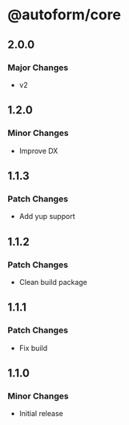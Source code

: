 # @autoform/core

## 2.0.0

### Major Changes

- v2

## 1.2.0

### Minor Changes

- Improve DX

## 1.1.3

### Patch Changes

- Add yup support

## 1.1.2

### Patch Changes

- Clean build package

## 1.1.1

### Patch Changes

- Fix build

## 1.1.0

### Minor Changes

- Initial release
